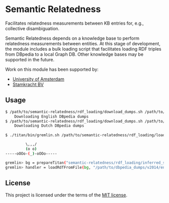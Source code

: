 Semantic Relatedness
====================

Facilitates relatedness measurements between KB entries for, e.g., collective disambiguation.

Semantic Relatedness depends on a knowledge base to perform relatedness measurements between entities. At this stage of development, the module includes a bulk loading script that facilitates loading RDF triples from DBpedia to a local Graph DB. Other knowledge bases may be supported in the future.

Work on this module has been supported by:
- [University of Amsterdam](http://www.illc.uva.nl/)
- [Stamkracht BV](http://www.stamkracht.com/)

Usage
-----

```bash
$ /path/to/semantic-relatedness/rdf_loading/download_dumps.sh /path/to/dbpedia_dumps en
    Downloading English DBpedia dumps
$ /path/to/semantic-relatedness/rdf_loading/download_dumps.sh /path/to/dbpedia_dumps nl
    Downloading Dutch DBpedia dumps
    
$ ./titan/bin/gremlin.sh /path/to/semantic-relatedness/rdf_loading/load_triples.groovy

         \,,,/
         (o o)
-----oOOo-(_)-oOOo-----

gremlin> bg = prepareTitan("semantic-relatedness/rdf_loading/inferred_schema.txt", ['en', 'nl'])
gremlin> handler = loadRdfFromFile(bg, "/path/to/dbpedia_dumps/v2014/en/skos_categories_en.nt.bz2")
```

License
-------

This project is licensed under the terms of the [MIT license](http://opensource.org/licenses/MIT).
